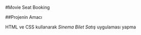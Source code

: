 #Movie Seat Booking

##Projenin Amacı

HTML ve CSS kullanarak _Sinema Bilet Satış_ uygulaması yapma


